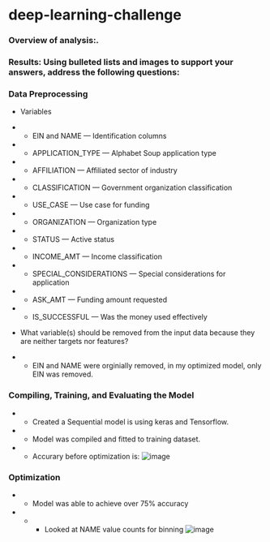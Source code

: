 # deep-learning-challenge

### Overview of analysis:.

### Results: Using bulleted lists and images to support your answers, address the following questions:


### Data Preprocessing
- Variables
- - EIN and NAME — Identification columns
- - APPLICATION_TYPE — Alphabet Soup application type
- - AFFILIATION — Affiliated sector of industry
- - CLASSIFICATION — Government organization classification
- - USE_CASE — Use case for funding
- - ORGANIZATION — Organization type
- - STATUS — Active status
- - INCOME_AMT — Income classification
- - SPECIAL_CONSIDERATIONS — Special considerations for application
- - ASK_AMT — Funding amount requested
- - IS_SUCCESSFUL — Was the money used effectively

- What variable(s) should be removed from the input data because they are neither targets nor features?
- - EIN and NAME were orginially removed, in my optimized model, only EIN was removed.

### Compiling, Training, and Evaluating the Model
- - Created a Sequential model is using keras and Tensorflow. 
- - Model was compiled and fitted to training dataset.
- - Accurary before optimization is:
![image](https://user-images.githubusercontent.com/62813833/230728433-9532bd8e-b54b-413b-838e-277da8329eff.png)

### Optimization
- - Model was able to achieve over 75% accuracy
- - - Looked at NAME value counts for binning
![image](https://user-images.githubusercontent.com/62813833/230728671-eeea054b-ad30-41c6-b22d-df31c44161e9.png)

